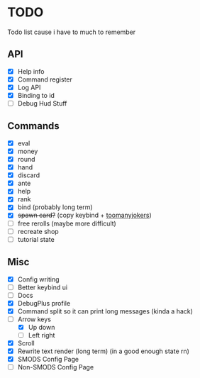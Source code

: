 # TODO
Todo list cause i have to much to remember

## API
- [x] Help info
- [x] Command register
- [x] Log API
- [x] Binding to id
- [ ] Debug Hud Stuff

## Commands
- [x] eval
- [x] money
- [x] round
- [x] hand
- [x] discard
- [X] ante
- [x] help
- [x] rank
- [x] bind (probably long term)
- [x] ~~spawn card?~~ (copy keybind + [toomanyjokers](https://github.com/cg-223/toomanyjokers))
- [ ] free rerolls (maybe more difficult)
- [ ] recreate shop
- [ ] tutorial state

## Misc
- [x] Config writing
- [ ] Better keybind ui
- [ ] Docs
- [x] DebugPlus profile
- [x] Command split so it can print long messages (kinda a hack)
- [ ] Arrow keys
    - [x] Up down
    - [ ] Left right
- [x] Scroll
- [x] Rewrite text render (long term) (in a good enough state rn)
- [x] SMODS Config Page
- [ ] Non-SMODS Config Page
